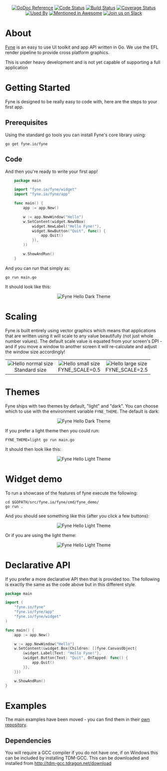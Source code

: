 <p align="center">
  <a href="https://godoc.org/fyne.io/fyne" title="GoDoc Reference" rel="nofollow"><img src="https://img.shields.io/badge/go-documentation-blue.svg?style=flat" alt="GoDoc Reference"></a>
  <a href="https://goreportcard.com/report/fyne.io/fyne"><img src="https://goreportcard.com/badge/fyne.io/fyne" alt="Code Status" /></a>
  <a href="https://travis-ci.org/fyne-io/fyne"><img src="https://travis-ci.org/fyne-io/fyne.svg" alt="Build Status" /></a>
  <a href='https://coveralls.io/github/fyne-io/fyne?branch=develop'><img src='https://coveralls.io/repos/github/fyne-io/fyne/badge.svg?branch=develop' alt='Coverage Status' /></a>
  <a href='https://sourcegraph.com/github.com/fyne-io/fyne?badge'><img src='https://sourcegraph.com/github.com/fyne-io/fyne/-/badge.svg' alt='Used By' /></a>
  <a href='https://github.com/avelino/awesome-go'><img src='https://awesome.re/mentioned-badge.svg' alt='Mentioned in Awesome' /></a>
  <a href='http://gophers.slack.com/messages/fyne'><img src='https://img.shields.io/badge/join-us%20on%20slack-gray.svg?longCache=true&logo=slack&colorB=blue' alt='Join us on Slack' /></a>
</p>

# About

[Fyne](http://fyne.io) is an easy to use UI toolkit and app API written in Go. We use the EFL render pipeline to provide cross platform graphics.

This is under heavy development and is not yet capable of supporting a full application

# Getting Started

Fyne is designed to be really easy to code with, here are the steps to your first app.

## Prerequisites

Using the standard go tools you can install Fyne's core library using:

    go get fyne.io/fyne

## Code

And then you're ready to write your first app!

```go
    package main

    import "fyne.io/fyne/widget"
    import "fyne.io/fyne/app"

    func main() {
    	app := app.New()

    	w := app.NewWindow("Hello")
    	w.SetContent(widget.NewVBox(
    		widget.NewLabel("Hello Fyne!"),
    		widget.NewButton("Quit", func() {
    			app.Quit()
    		}),
    	))

    	w.ShowAndRun()
    }
```

And you can run that simply as:

    go run main.go

It should look like this:

<p align="center" markdown="1">
  <img src="img/hello-normal.png" alt="Fyne Hello Dark Theme" />
</p>

# Scaling

Fyne is built entirely using vector graphics which means that applications
that are written using it will scale to any value beautifully (not just whole number values).
The default scale value is equated from your screen's DPI - and if you move
a window to another screen it will re-calculate and adjust the window size accordingly!

<table style="text-align: center"><tr>
<td><img src="img/hello-normal.png" alt="Hello normal size" />
  <br />Standard size</td>
<td><img src="img/hello-small.png" alt="Hello small size" />
  <br />FYNE_SCALE=0.5</td>
<td><img src="img/hello-large.png" alt="Hello large size" />
  <br />FYNE_SCALE=2.5</td>
</tr></table>

# Themes

Fyne ships with two themes by default, "light" and "dark". You can choose
which to use with the environment variable ```FYNE_THEME```.
The default is dark:

<p align="center" markdown="1">
  <img src="cmd/hello/hello-dark.png" alt="Fyne Hello Dark Theme" />
</p>

If you prefer a light theme then you could run:

    FYNE_THEME=light go run main.go

It should then look like this:

<p align="center" markdown="1">
  <img src="cmd/hello/hello-light.png" alt="Fyne Hello Light Theme" />
</p>

# Widget demo

To run a showcase of the features of fyne execute the following:

    cd $GOPATH/src/fyne.io/fyne/cmd/fyne_demo/
    go run .

And you should see something like this (after you click a few buttons):

<p align="center" markdown="1" style="max-width: 100%">
  <img src="img/widgets-dark.png" alt="Fyne Hello Light Theme" style="max-width: 100%" />
</p>

Or if you are using the light theme:

<p align="center" markdown="1" style="max-width: 100%">
  <img src="img/widgets-light.png" alt="Fyne Hello Light Theme" />
</p>

# Declarative API

If you prefer a more declarative API then that is provided too.
The following is exactly the same as the code above but in this different style.

```go
package main

import (
	"fyne.io/fyne"
	"fyne.io/fyne/app"
	"fyne.io/fyne/widget"
)

func main() {
	app := app.New()

	w := app.NewWindow("Hello")
	w.SetContent(&widget.Box{Children: []fyne.CanvasObject{
		&widget.Label{Text: "Hello Fyne!"},
		&widget.Button{Text: "Quit", OnTapped: func() {
			app.Quit()
		}},
	}})

	w.ShowAndRun()
}
```

# Examples

The main examples have been moved - you can find them in their [own repository](https://github.com/fyne-io/examples/).

## Dependencies

You will require a GCC compiler if you do not have one, if on Windows this can be included by installing TDM-GCC. This can be downloaded and installed from http://tdm-gcc.tdragon.net/download
